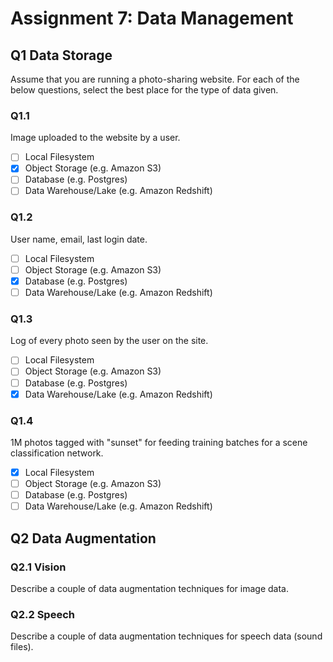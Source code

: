 # Assignment 7: Data Management

## Q1 Data Storage
Assume that you are running a photo-sharing website. For each of the below questions, select the best place for the type of data given.

### Q1.1

Image uploaded to the website by a user.

* [ ] Local Filesystem
* [x] Object Storage (e.g. Amazon S3)
* [ ] Database (e.g. Postgres)
* [ ] Data Warehouse/Lake (e.g. Amazon Redshift)

### Q1.2

User name, email, last login date.

* [ ] Local Filesystem
* [ ] Object Storage (e.g. Amazon S3)
* [x] Database (e.g. Postgres)
* [ ] Data Warehouse/Lake (e.g. Amazon Redshift)

### Q1.3

Log of every photo seen by the user on the site.

* [ ] Local Filesystem
* [ ] Object Storage (e.g. Amazon S3)
* [ ] Database (e.g. Postgres)
* [x] Data Warehouse/Lake (e.g. Amazon Redshift)

### Q1.4

1M photos tagged with "sunset" for feeding training batches for a scene classification network.

* [x] Local Filesystem
* [ ] Object Storage (e.g. Amazon S3)
* [ ] Database (e.g. Postgres)
* [ ] Data Warehouse/Lake (e.g. Amazon Redshift)

## Q2 Data Augmentation

### Q2.1 Vision
Describe a couple of data augmentation techniques for image data.

### Q2.2 Speech
Describe a couple of data augmentation techniques for speech data (sound files).

